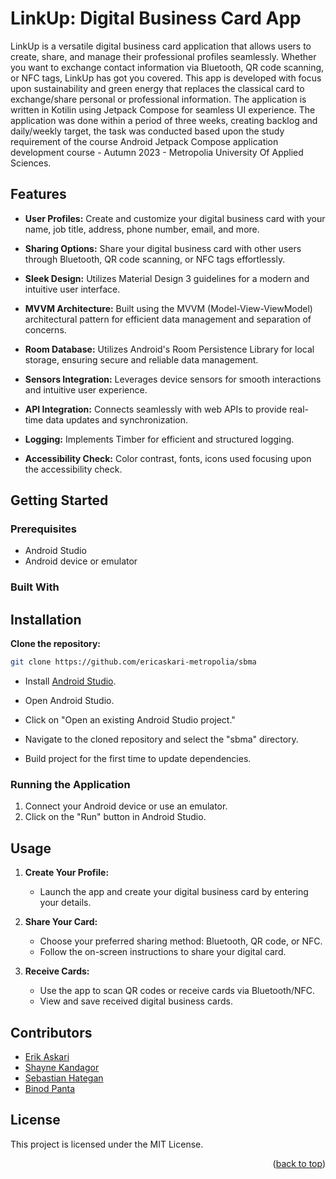 # LinkUp: Digital Business Card App

LinkUp is a versatile digital business card application that allows users to create, share, and manage their professional profiles seamlessly. Whether you want to exchange contact information via Bluetooth, QR code scanning, or NFC tags, LinkUp has got you covered.
This app is developed with focus upon sustainability and green energy that replaces the classical card to exchange/share personal or professional information.
The application is written in Kotilin using Jetpack Compose for seamless UI experience. 
The application was done within a period of three weeks, creating backlog and daily/weekly target, 
the task was conducted based upon the study requirement of the course Android Jetpack Compose application development course - Autumn 2023 - Metropolia University Of Applied Sciences.


## Features

- **User Profiles:** Create and customize your digital business card with your name, job title, address, phone number, email, and more.

- **Sharing Options:** Share your digital business card with other users through Bluetooth, QR code scanning, or NFC tags effortlessly.

- **Sleek Design:** Utilizes Material Design 3 guidelines for a modern and intuitive user interface.

- **MVVM Architecture:** Built using the MVVM (Model-View-ViewModel) architectural pattern for efficient data management and separation of concerns.

- **Room Database:** Utilizes Android's Room Persistence Library for local storage, ensuring secure and reliable data management.

- **Sensors Integration:** Leverages device sensors for smooth interactions and intuitive user experience.

- **API Integration:** Connects seamlessly with web APIs to provide real-time data updates and synchronization.

- **Logging:** Implements Timber for efficient and structured logging.
  
- **Accessibility Check:** Color contrast, fonts, icons used focusing upon the accessibility check.

## Getting Started

### Prerequisites

- Android Studio
- Android device or emulator

### Built With


## Installation

 **Clone the repository:**
   ```bash
   git clone https://github.com/ericaskari-metropolia/sbma
  ```
- Install [Android Studio](https://developer.android.com/studio?gclid=CjwKCAjw7p6aBhBiEiwA83fGuqT7KA7eHmM5sXJM80gm4mLInuaNEvH5dpfenPSQcvI90ZiLWcroRxoCN9oQAvD_BwE&gclsrc=aw.ds).

- Open Android Studio.

- Click on "Open an existing Android Studio project."
   
-  Navigate to the cloned repository and select the "sbma" directory.
   
- Build project for the first time to update dependencies.

### Running the Application

1. Connect your Android device or use an emulator.
2. Click on the "Run" button in Android Studio.

## Usage

1. **Create Your Profile:**
   - Launch the app and create your digital business card by entering your details.

2. **Share Your Card:**
   - Choose your preferred sharing method: Bluetooth, QR code, or NFC.
   - Follow the on-screen instructions to share your digital card.

3. **Receive Cards:**
   - Use the app to scan QR codes or receive cards via Bluetooth/NFC.
   - View and save received digital business cards.

## Contributors

- [Erik Askari](https://github.com/ericaskari)
- [Shayne Kandagor](https://github.com/shaykandagor)
- [Sebastian Hategan](https://github.com/laurenthat)
- [Binod Panta](https://github.com/frozenfi)

## License

This project is licensed under the MIT License.

<p align="right">(<a href="#readme-top">back to top</a>)</p>








